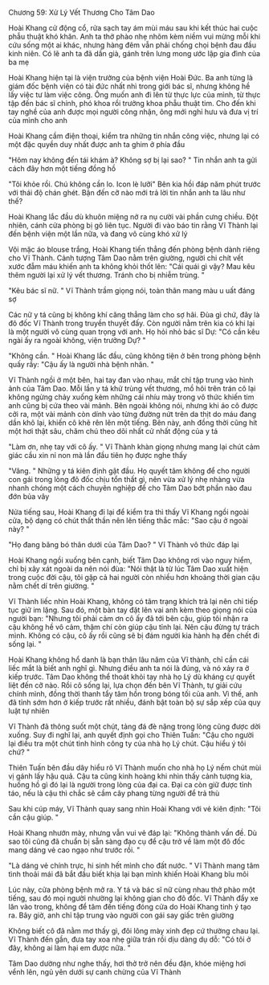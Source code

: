 




Chương 59: Xử Lý Vết Thương Cho Tâm Dao

Hoài Khang cử động cổ, rửa sạch tay ám mùi máu sau khi kết thúc hai cuộc phẫu thuật khó khăn. Anh ta thở phào nhẹ nhõm kèm niềm vui mừng mỗi khi cứu sống một ai khác, nhưng hàng đêm vẫn phải chống chọi bệnh đau đầu kinh niên. Có lẽ anh ta đã dần già, gánh trên lưng mong ước lập gia đình của ba mẹ

Hoài Khang hiện tại là viện trưởng của bệnh viện Hoài Đức. Ba anh từng là giám đốc bệnh viện có tài đức nhất nhì trong giới bác sĩ, nhưng không hề lấy việc tư làm việc công. Ông muốn anh đi lên từ thực lực của mình, từ thực tập đến bác sĩ chính, phó khoa rồi trưởng khoa phẫu thuật tim. Cho đến khi tay nghề của anh được mọi người công nhận, ông mới nghỉ hưu và đưa vị trí của mình cho anh

Hoài Khang cầm điện thoại, kiểm tra những tin nhắn công việc, nhưng lại có một đặc quyền duy nhất được anh ta ghim ở phía đầu

"Hôm nay không đến tái khám à? Không sợ bị lại sao? " Tin nhắn anh ta gửi cách đây hơn một tiếng đồng hồ

"Tôi khỏe rồi. Chú không cần lo. Icon lè lưỡi" Bên kia hồi đáp năm phút trước với thái độ chán ghét. Bận đến cỡ nào mới trả lời tin nhắn anh ta lâu như thế?

Hoài Khang lắc đầu dù khuôn miệng nở ra nụ cười vài phần cưng chiều. Đột nhiên, cánh cửa phòng bị gõ liên tục. Người đi vào báo tin rằng Vĩ Thành lại đến bệnh viện một lần nữa, và đang vô cùng khó xử lý

Vội mặc áo blouse trắng, Hoài Khang tiến thẳng đến phòng bệnh dành riêng cho Vĩ Thành. Cảnh tượng Tâm Dao nằm trên giường, người chi chít vết xước đẫm máu khiến anh ta không khỏi thốt lên: "Cái quái gì vậy? Mau kêu thêm người lại xử lý vết thương. Tránh cho bị nhiễm trùng. "

"Kêu bác sĩ nữ. " Vĩ Thành trầm giọng nói, toàn thân mang màu u uất đáng sợ

Các nữ y tá cũng bị không khí căng thẳng làm cho sợ hãi. Đùa gì chứ, đây là đô đốc Vĩ Thành trong truyền thuyết đấy. Còn người nằm trên kia có khi lại là một người vô cùng quan trọng với anh. Họ hỏi nhỏ bác sĩ Dự: "Có cần kêu ngài ấy ra ngoài không, viện trưởng Dự? "

"Không cần. " Hoài Khang lắc đầu, cũng không tiện ở bên trong phòng bệnh quấy rầy: "Cậu ấy là người nhà bệnh nhân. "

Vĩ Thành ngồi ở một bên, hai tay đan vào nhau, mắt chỉ tập trung vào hình ảnh của Tâm Dao. Mỗi lần y tá khử trùng vết thương, mồ hôi trên trán cô lại không ngừng chảy xuống kèm những cái nhíu mày trong vô thức khiến tim anh cũng bị cứa theo vài mảnh. Bên ngoài không nói, nhưng khi áo cô được cởi ra, một vài mảnh còn dính vào từng đường nứt trên da thịt do máu đang dần khô lại, khiến cô khẽ rên lên một tiếng. Bên này, anh đồng thời cũng hít một hơi thật sâu, chăm chú theo dõi nhất cử nhất động của y tá

"Làm ơn, nhẹ tay với cô ấy. " Vĩ Thành khàn giọng nhưng mang lại chút cảm giác cầu xin nỉ non mà lần đầu tiên họ được nghe thấy

"Vâng. " Những y tá kiên định gật đầu. Họ quyết tâm không để cho người con gái trong lòng đô đốc chịu tổn thất gì, nên vừa xử lý nhẹ nhàng vừa nhanh chóng một cách chuyên nghiệp để cho Tâm Dao bớt phần nào đau đớn bủa vây


Nửa tiếng sau, Hoài Khang đi lại để kiểm tra thì thấy Vĩ Khang ngồi ngoài cửa, bộ dạng có chút thất thần nên lên tiếng thắc mắc: "Sao cậu ở ngoài này? "

"Họ đang băng bó thân dưới của Tâm Dao? " Vĩ Thành vô thức đáp lại

Hoài Khang ngồi xuống bên cạnh, biết Tâm Dao không rơi vào nguy hiểm, chỉ bị xây xát ngoài da nên nói đùa: "Nói thật là từ lúc Tâm Dao xuất hiện trong cuộc đời cậu, tôi gặp cả hai người còn nhiều hơn khoảng thời gian cậu nằm chết dí trên giường. "

Vĩ Thành liếc nhìn Hoài Khang, không có tâm trạng khích trả lại nên chỉ tiếp tục giữ im lặng. Sau đó, một bàn tay đặt lên vai anh kèm theo giọng nói của người bạn: "Nhưng tôi phải cảm ơn cô ấy đã tới bên cậu, giúp tôi nhận ra cậu không hề vô cảm, thậm chí còn giúp cậu tỉnh lại. Nên cậu đừng tự trách mình. Không có cậu, cô ấy rồi cũng sẽ bị đám người kia hành hạ đến chết đi sống lại. "

Hoài Khang không hổ danh là bạn thân lâu năm của Vĩ thành, chỉ cần cái liếc mắt là biết anh nghĩ gì. Nhưng điều anh ta nói là đúng, và nó xảy ra ở kiếp trước. Tâm Dao không thể thoát khỏi tay nhà họ Lý dù kháng cự quyết liệt đến cỡ nào. Rồi cô sống lại, lựa chọn đến bên Vĩ Thành, tự giải cứu chính mình, đồng thời thanh tẩy tâm hồn trong bóng tối của anh. Vì thế, anh đã tỉnh sớm hơn ở kiếp trước rất nhiều, đánh bật toàn bộ sự sắp xếp của quy luật tự nhiên

Vĩ Thành đã thông suốt một chút, tảng đá đè nặng trong lòng cũng được dời xuống. Suy đi nghĩ lại, anh quyết định gọi cho Thiên Tuấn: "Cậu cho người lại điều tra một chút tình hình công ty của nhà họ Lý chút. Cậu hiểu ý tôi chứ? "

Thiên Tuấn bên đầu dây hiểu rõ Vĩ Thành muốn cho nhà họ Lý nếm chút mùi vị gánh lấy hậu quả. Cậu ta cũng kinh hoàng khi nhìn thấy cảnh tượng kia, huống hồ gì đó lại là người trong lòng của đại ca. Đại ca còn giữ được tỉnh táo, nếu là cậu thì chắc sẽ cầm cây phang từng người để trả thù

Sau khi cúp máy, Vĩ Thành quay sang nhìn Hoài Khang với vẻ kiên định: "Tôi cần cậu giúp. "

Hoài Khang nhướn mày, nhưng vẫn vui vẻ đáp lại: "Không thành vấn đề. Dù sao tôi cũng đã chuẩn bị sẵn sàng đạo cụ để cậu trở về làm một đô đốc mang dáng vẻ cao ngạo như trước rồi. "

"Là dáng vẻ chính trực, hi sinh hết mình cho đất nước. " Vĩ Thành mang tâm tình thoải mái đã bắt đầu biết khịa lại bạn mình khiến Hoài Khang bĩu môi

Lúc này, cửa phòng bệnh mở ra. Y tá và bác sĩ nữ cùng nhau thở phào một tiếng, sau đó mọi người nhường lại không gian cho đô đốc. Vĩ Thành đẩy xe lăn vào trong, không để tâm đến tiếng đóng cửa do Hoài Khang tinh ý tạo ra. Bây giờ, anh chỉ tập trung vào người con gái say giấc trên giường

Không biết cô đã nằm mơ thấy gì, đôi lông mày xinh đẹp cứ thường chau lại. Vĩ Thành đến gần, đưa tay xoa nhẹ giữa trán rồi dịu dàng dụ dỗ: "Có tôi ở đây, không ai làm hại em được nữa. "

Tâm Dao dường như nghe thấy, hơi thở trở nên đều đặn, khóe miệng hơi vểnh lên, ngủ yên dưới sự canh chừng của Vĩ Thành




